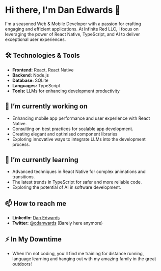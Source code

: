 # Hi there, I'm Dan Edwards 👋

I'm a seasoned Web & Mobile Developer with a passion for crafting engaging and efficient applications. At Infinite Red LLC, I focus on leveraging the power of React Native, TypeScript, and AI to deliver exceptional user experiences.

## 🛠 Technologies & Tools

- **Frontend:** React, React Native
- **Backend:** Node.js
- **Database:** SQLite
- **Languages:** TypeScript
- **Tools:** LLMs for enhancing development productivity

## 🔭 I’m currently working on

- Enhancing mobile app performance and user experience with React Native.
- Consulting on best practices for scalable app development.
- Creating elegant and optimised component libraries
- Exploring innovative ways to integrate LLMs into the development process.

## 🌱 I’m currently learning

- Advanced techniques in React Native for complex animations and transitions.
- The latest trends in TypeScript for safer and more reliable code.
- Exploring the potential of AI in software development.

## 📫 How to reach me

- **LinkedIn:** [Dan Edwards](https://www.linkedin.com/in/cdanwards/)
- **Twitter:** [@cdanwards](https://twitter.com/cdanwards) (Barely here anymore)

## ⚡ In My Downtime

- When I'm not coding, you'll find me training for distance running, language learning and hanging out with my amazing family in the great outdoors!

